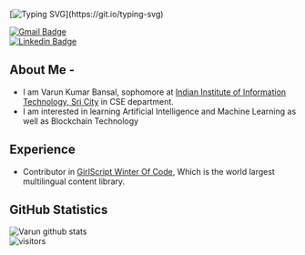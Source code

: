 <!--
**VARUN-K-BANSAL/VARUN-K-BANSAL** is a ✨ _special_ ✨ repository because its `README.md` (this file) appears on your GitHub profile.

Here are some ideas to get you started:

- 🔭 I’m currently working on ...
- 🌱 I’m currently learning ...
- 👯 I’m looking to collaborate on ...
- 🤔 I’m looking for help with ...
- 💬 Ask me about ...
- 📫 How to reach me: ...
- 😄 Pronouns: ...
- ⚡ Fun fact: ...
-->

[![Typing SVG](https://readme-typing-svg.herokuapp.com/?size=27&width=900&lines=Welcome+To+Varun+Kumar+Bansal%27s+Github+Profile..)](https://git.io/typing-svg)


[![Gmail Badge](https://img.shields.io/badge/-varunbansal326@gmail.com-c14438?style=square&logo=Gmail&logoColor=white&link=mailto:varunbansal326@gmail.com)](mailto:varunbansal326@gmail.com) <br>
[![Linkedin Badge](https://img.shields.io/badge/-Varun%20Kumar%20Bansal-blue?style=square&logo=Linkedin&logoColor=white&link=https://www.linkedin.com/in/varun-bansal-819aab200/)](https://www.linkedin.com/in/varun-bansal-819aab200/) <br>

## About Me -
- I am Varun Kumar Bansal, sophomore at [Indian Institute of Information Technology, Sri City](http://www.iiits.ac.in/) in CSE department.
- I am interested in learning Artificial Intelligence and Machine Learning as well as Blockchain Technology

## Experience
- Contributor in [GirlScript Winter Of Code](https://gwoc.girlscript.tech/), Which is the world largest multilingual content library.


## GitHub Statistics
![Varun github stats](https://github-readme-stats.vercel.app/api?username=VARUN-K-BANSAL&show_icons=true&hide_border=true)
<br>
![visitors](https://visitor-badge.laobi.icu/badge?page_id=VARUN-K-BANSAL.VARUN-K-BANSAL)
